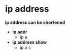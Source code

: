 # ip address

**ip address can be shortened**
- **ip addr**
    - ip a
- **ip address show**
    - ip a s